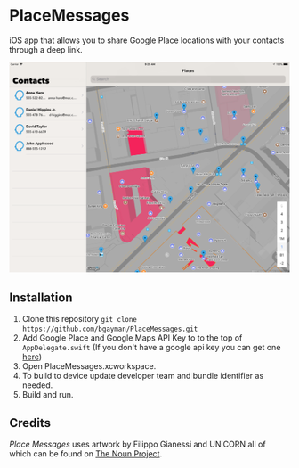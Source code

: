 # PlaceMessages

iOS app that allows you to share Google Place locations with your contacts through a deep link.

![Screenshot](https://raw.githubusercontent.com/bgayman/PlaceMessages/master/Screenshot.png)

## Installation

1. Clone this repository `git clone https://github.com/bgayman/PlaceMessages.git`
2. Add Google Place and Google Maps API Key to to the top of `AppDelegate.swift` (If you don't have a google api key you can get one [here](https://developers.google.com/maps/documentation/ios-sdk/))
3. Open PlaceMessages.xcworkspace.
4. To build to device update developer team and bundle identifier as needed.
5. Build and run.

## Credits

_Place Messages_ uses artwork by Filippo Gianessi and UNiCORN all of which can be found on [The Noun Project](https://thenounproject.com).
